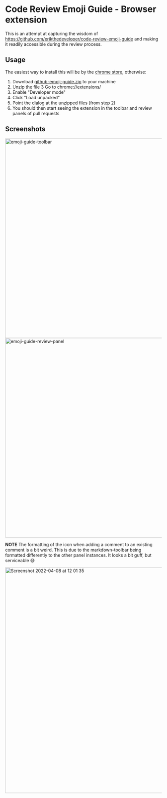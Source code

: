 # Code Review Emoji Guide - Browser extension

This is an attempt at capturing the wisdom of https://github.com/erikthedeveloper/code-review-emoji-guide and making it readily accessible during the review process.

## Usage

The easiest way to install this will be by the [chrome store](https://chrome.google.com/webstore/detail/github-code-review-emoji/clfgafbjfjekemkaheemigmjhoobonee?hl=en-GB), otherwise:

1. Download [github-emoji-guide.zip](./github-emoji-guide.zip) to your machine
2. Unzip the file
3 Go to chrome://extensions/
4. Enable "Developer mode"
5. Click "Load unpacked"
6. Point the dialog at the unzipped files (from step 2)
7. You should then start seeing the extension in the toolbar and review panels of pull requests

## Screenshots

<img width="640" alt="emoji-guide-toolbar" src="https://user-images.githubusercontent.com/8846301/162381984-e94be4a2-849d-4c54-973d-a41a2335f945.png">
<img width="640" alt="emoji-guide-review-panel" src="https://user-images.githubusercontent.com/8846301/162381976-6459007e-51d6-4b27-a7c9-a8b5fb7f149b.png">

**NOTE** The formatting of the icon when adding a comment to an existing comment is a bit weird. This is due to the markdown-toolbar being formatted differently to the other panel instances. It looks a bit guff, but serviceable 😅

<img width="724" alt="Screenshot 2022-04-08 at 12 01 35" src="https://user-images.githubusercontent.com/8846301/162423586-62de6049-3eb2-419a-8de0-651ec94183b4.png">
